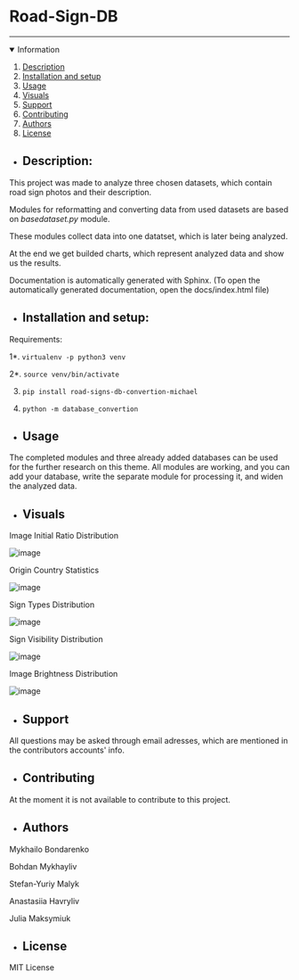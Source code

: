 # **Road-Sign-DB**

<hr/>

<details open="open">
  <summary>Information</summary>
  <ol>
    <li><a href="#description">Description</a></li>
    <li><a href="#installation-and-setup">Installation and setup</a></li>
    <li><a href="#usage">Usage</a></li>
    <li><a href="#visuals">Visuals</a></li>
    <li><a href="#support">Support</a></li>
    <li><a href="#contributing">Contributing</a></li>
    <li><a href="#authors">Authors</a></li>
    <li><a href="#license">License</a></li>
  </ol>
</details>


- ## Description:

This project was made to analyze three chosen datasets, which contain road sign photos and their description.

Modules for reformatting and converting data from used datasets are based on _basedataset.py_ module.

These modules collect data into one datatset, which is later being analyzed.

At the end we get builded charts, which represent analyzed data and show us the results.

Documentation is automatically generated with Sphinx. (To open the automatically generated documentation, open the docs/index.html file)

- ## Installation and setup:

Requirements:

1*. ```virtualenv -p python3 venv```

2*. ```source venv/bin/activate```

3. ```pip install road-signs-db-convertion-michael```

4. ```python -m database_convertion```

- ## Usage 

The completed modules and three already added databases can be used for the further research on this theme. All modules are working, and you can add your database, write the separate module for processing it, and widen the analyzed data.

- ## Visuals

Image Initial Ratio Distribution 

![image](https://user-images.githubusercontent.com/73235121/118544777-743e9780-b75e-11eb-9b81-a118fe4bd29e.png)

Origin Country Statistics

![image](https://user-images.githubusercontent.com/73235121/118544949-a2bc7280-b75e-11eb-87c4-d459c1315b42.png)

Sign Types Distribution

![image](https://user-images.githubusercontent.com/73235121/118545002-b7006f80-b75e-11eb-931d-7ec151e8ee79.png)

Sign Visibility Distribution

![image](https://user-images.githubusercontent.com/73235121/118545056-c7b0e580-b75e-11eb-91d6-bcd45c986dc7.png)

Image Brightness Distribution

![image](https://user-images.githubusercontent.com/73235121/118545124-d8f9f200-b75e-11eb-80d7-bc26faf7eca5.png)


- ## Support

All questions may be asked through email adresses, which are mentioned in the contributors accounts' info. 

- ## Contributing

At the moment it is not available to contribute to this project.

- ## Authors

Mykhailo Bondarenko

Bohdan Mykhayliv

Stefan-Yuriy Malyk

Anastasiia Havryliv 

Julia Maksymiuk

- ## License

MIT License

